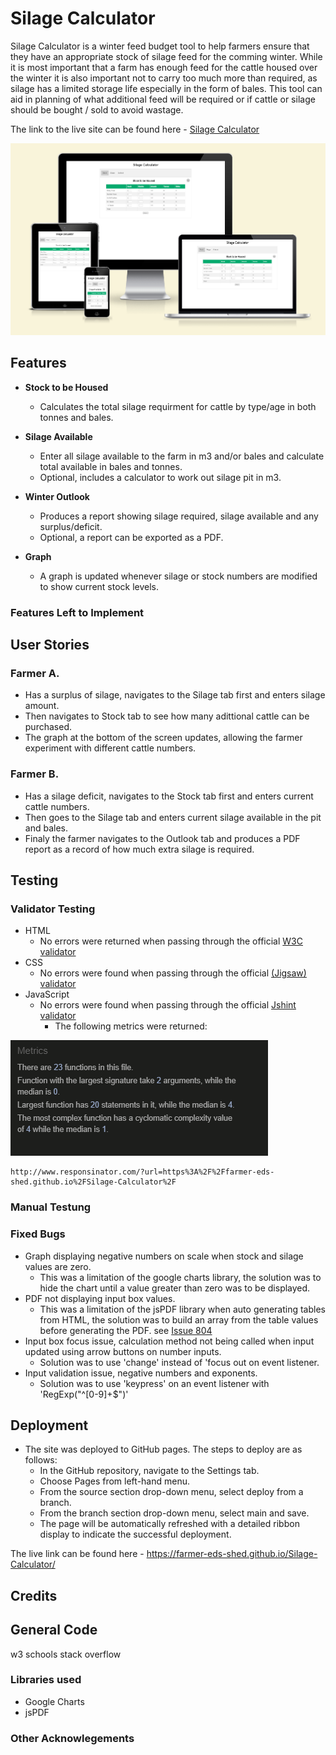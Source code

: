 # Silage Calculator

Silage Calculator is a winter feed budget tool to help farmers ensure that they have an appropriate stock of silage feed for the comming winter. While it is most important that a farm has enough feed for the cattle housed over the winter it is also important not to carry too much more than required, as silage has a limited storage life especially in the form of bales. This tool can aid in planning of what additional feed will be required or if cattle or silage should be bought / sold to avoid wastage.

The link to the live site can be found here - [Silage Calculator](https://farmer-eds-shed.github.io/Silage-Calculator/)

![Am I Responsive Image](Docs/Readme_img/responsive-site.png)

## Features

- **Stock to be Housed**

  - Calculates the total silage requirment for cattle by type/age in both tonnes and bales.

- **Silage Available**

  - Enter all silage available to the farm in m3 and/or bales and calculate total available in bales and tonnes.
  - Optional, includes a calculator to work out silage pit in m3.

- **Winter Outlook**

  - Produces a report showing silage required, silage available and any surplus/deficit.
  - Optional, a report can be exported as a PDF.

- **Graph**
  - A graph is updated whenever silage or stock numbers are modified to show current stock levels.

### Features Left to Implement

## User Stories

### Farmer A.
  - Has a surplus of silage, navigates to the Silage tab first and enters silage amount.
  - Then navigates to Stock tab to see how many adittional cattle can be purchased.
  - The graph at the bottom of the screen updates, allowing the farmer experiment with different cattle numbers.

### Farmer B. 
  - Has a silage deficit, navigates to the Stock tab first and enters current cattle numbers.
  - Then goes to the Silage tab and enters current silage available in the pit and bales.
  - Finaly the farmer navigates to the Outlook tab and produces a PDF report as a record of how much extra silage is required.


## Testing

### Validator Testing

- HTML
  - No errors were returned when passing through the official [W3C validator](https://validator.w3.org/nu/?doc=https%3A%2F%2Ffarmer-eds-shed.github.io%2FSilage-Calculator%2F)
- CSS
  - No errors were found when passing through the official [(Jigsaw) validator](https://jigsaw.w3.org/css-validator/validator?uri=https%3A%2F%2Ffarmer-eds-shed.github.io%2FSilage-Calculator%2F&profile=css3svg&usermedium=all&warning=1&vextwarning=&lang=en)
- JavaScript
  - No errors were found when passing through the official [Jshint validator](https://jshint.com/)
    - The following metrics were returned:

![JSHint Image](Docs/Readme_img/JSHint.png)

    http://www.responsinator.com/?url=https%3A%2F%2Ffarmer-eds-shed.github.io%2FSilage-Calculator%2F

### Manual Testung

### Fixed Bugs

- Graph displaying negative numbers on scale when stock and silage values are zero.
  - This was a limitation of the google charts library, the solution was to hide the chart until a value greater than zero was to be displayed.
- PDF not displaying input box values.
  - This was a limitation of the jsPDF library when auto generating tables from HTML, the solution was to build an array from the table values before generating the PDF. see [Issue 804](https://github.com/simonbengtsson/jsPDF-AutoTable/issues/804)
- Input box focus issue, calculation method not being called when input updated using arrow buttons on number inputs.
  - Solution was to use 'change' instead of 'focus out on event listener.
- Input validation issue, negative numbers and exponents.
  - Solution was to use 'keypress' on an event listener with 'RegExp("^[0-9]+$")'

## Deployment

- The site was deployed to GitHub pages. The steps to deploy are as follows:
  - In the GitHub repository, navigate to the Settings tab.
  - Choose Pages from left-hand menu.
  - From the source section drop-down menu, select deploy from a branch.
  - From the branch section drop-down menu, select main and save.
  - The page will be automatically refreshed with a detailed ribbon display to indicate the successful deployment.

The live link can be found here - https://farmer-eds-shed.github.io/Silage-Calculator/

## Credits

## General Code

w3 schools
stack overflow

### Libraries used

- Google Charts
- jsPDF

### Other Acknowlegements

